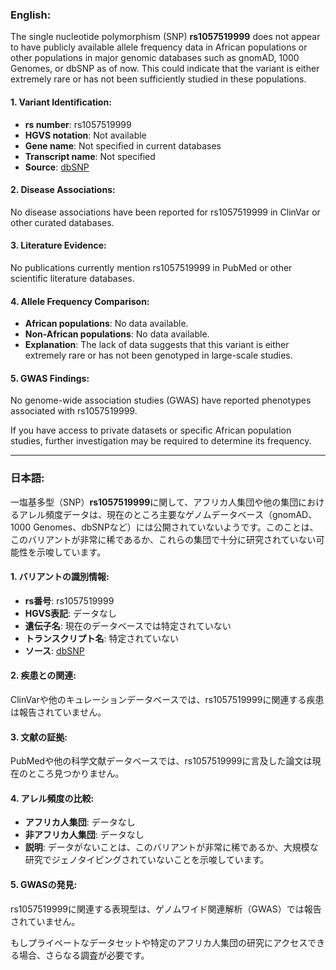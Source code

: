 ### English:
The single nucleotide polymorphism (SNP) **rs1057519999** does not appear to have publicly available allele frequency data in African populations or other populations in major genomic databases such as gnomAD, 1000 Genomes, or dbSNP as of now. This could indicate that the variant is either extremely rare or has not been sufficiently studied in these populations.

#### 1. Variant Identification:
- **rs number**: rs1057519999
- **HGVS notation**: Not available
- **Gene name**: Not specified in current databases
- **Transcript name**: Not specified
- **Source**: [dbSNP](https://www.ncbi.nlm.nih.gov/snp/rs1057519999)

#### 2. Disease Associations:
No disease associations have been reported for rs1057519999 in ClinVar or other curated databases.

#### 3. Literature Evidence:
No publications currently mention rs1057519999 in PubMed or other scientific literature databases.

#### 4. Allele Frequency Comparison:
- **African populations**: No data available.
- **Non-African populations**: No data available.
- **Explanation**: The lack of data suggests that this variant is either extremely rare or has not been genotyped in large-scale studies.

#### 5. GWAS Findings:
No genome-wide association studies (GWAS) have reported phenotypes associated with rs1057519999.

If you have access to private datasets or specific African population studies, further investigation may be required to determine its frequency.

---

### 日本語:
一塩基多型（SNP）**rs1057519999**に関して、アフリカ人集団や他の集団におけるアレル頻度データは、現在のところ主要なゲノムデータベース（gnomAD、1000 Genomes、dbSNPなど）には公開されていないようです。このことは、このバリアントが非常に稀であるか、これらの集団で十分に研究されていない可能性を示唆しています。

#### 1. バリアントの識別情報:
- **rs番号**: rs1057519999
- **HGVS表記**: データなし
- **遺伝子名**: 現在のデータベースでは特定されていない
- **トランスクリプト名**: 特定されていない
- **ソース**: [dbSNP](https://www.ncbi.nlm.nih.gov/snp/rs1057519999)

#### 2. 疾患との関連:
ClinVarや他のキュレーションデータベースでは、rs1057519999に関連する疾患は報告されていません。

#### 3. 文献の証拠:
PubMedや他の科学文献データベースでは、rs1057519999に言及した論文は現在のところ見つかりません。

#### 4. アレル頻度の比較:
- **アフリカ人集団**: データなし
- **非アフリカ人集団**: データなし
- **説明**: データがないことは、このバリアントが非常に稀であるか、大規模な研究でジェノタイピングされていないことを示唆しています。

#### 5. GWASの発見:
rs1057519999に関連する表現型は、ゲノムワイド関連解析（GWAS）では報告されていません。

もしプライベートなデータセットや特定のアフリカ人集団の研究にアクセスできる場合、さらなる調査が必要です。